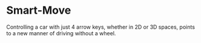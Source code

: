 # Smart-Move

Controlling a car with just 4 arrow keys, whether in 2D or 3D spaces,
points to a new manner of driving
without a wheel.
